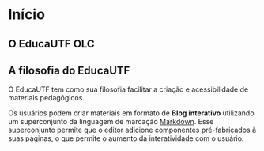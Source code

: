 # Início

## O EducaUTF OLC



## A filosofia do EducaUTF

O EducaUTF tem como sua filosofia facilitar a criação e acessibilidade de materiais pedagógicos. 

Os usuários podem criar materiais em formato de **Blog interativo** utilizando um superconjunto da linguagem de marcação [Markdown](https://www.markdownguide.org/). Esse superconjunto permite que o editor adicione componentes pré-fabricados à suas páginas, o que permite o aumento da interatividade com o usuário.

